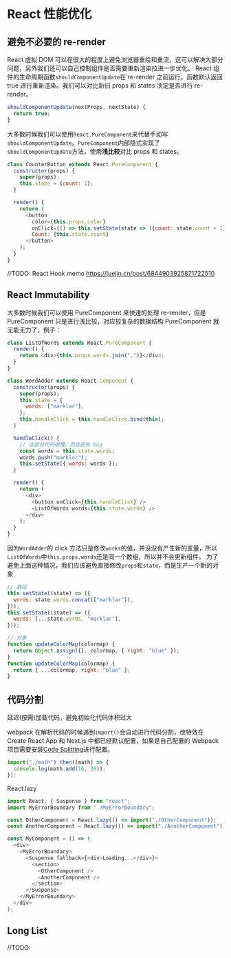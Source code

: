 # React 性能优化

## 避免不必要的 re-render

React 虚拟 DOM 可以在很大的程度上避免浏览器重绘和重流，这可以解决大部分问题，另外我们还可以自己控制组件是否需要重新渲染拉进一步优化。
React 组件的生命周期函数`shouldComponentUpdate`在 re-render 之前运行，函数默认返回 true 进行重新渲染。我们可以对比新旧 props 和 states 决定是否进行 re-render。

```JavaScript
shouldComponentUpdate(nextProps, nextState) {
  return true;
}
```

大多数时候我们可以使用`React.PureComponent`来代替手动写`shouldComponentUpdate`。`PureComponent`内部隐式实现了`shouldComponentUpdate`方法，使用**浅比较**对比 props 和 states。

```JavaScript
class CounterButton extends React.PureComponent {
  constructor(props) {
    super(props);
    this.state = {count: 1};
  }

  render() {
    return (
      <button
        color={this.props.color}
        onClick={() => this.setState(state => ({count: state.count + 1}))}>
        Count: {this.state.count}
      </button>
    );
  }
}
```

//TODO: React Hook memo https://juejin.cn/post/6844903925871722510

## React Immutability

大多数时候我们可以使用 PureComponent 来快速的处理 re-render，但是 PureComponent 只是进行浅比较，对应较复杂的数据结构 PureComponent 就无能无力了，例子：

```js
class ListOfWords extends React.PureComponent {
  render() {
    return <div>{this.props.words.join(",")}</div>;
  }
}

class WordAdder extends React.Component {
  constructor(props) {
    super(props);
    this.state = {
      words: ["marklar"],
    };
    this.handleClick = this.handleClick.bind(this);
  }

  handleClick() {
    // 这部分代码很糟，而且还有 bug
    const words = this.state.words;
    words.push("marklar");
    this.setState({ words: words });
  }

  render() {
    return (
      <div>
        <button onClick={this.handleClick} />
        <ListOfWords words={this.state.words} />
      </div>
    );
  }
}
```

因为`WordAdder`的 click 方法只是修改`works`的值，并没没有产生新的变量，所以`ListOfWords`中`this.props.words`还是同一个数组，所以并不会更新组件。
为了避免上面这种情况，我们应该避免直接修改`props`和`state`，而是生产一个新的对象

```js
// 数组
this.setState((state) => ({
  words: state.words.concat(["marklar"]),
}));
this.setState((state) => ({
  words: [...state.words, "marklar"],
}));

// 对象
function updateColorMap(colormap) {
  return Object.assign({}, colormap, { right: "blue" });
}
function updateColorMap(colormap) {
  return { ...colormap, right: "blue" };
}
```

## 代码分割

延迟(按需)加载代码，避免初始化代码体积过大

webpack 在解析代码的时候遇到`import()`会自动进行代码分割，改特效在 Create React App 和 Next.js 中都已经默认配置，如果是自己配置的 Webpack 项目需要安装[Code Splitting](https://webpack.js.org/guides/code-splitting/)进行配置。

```js
import("./math").then((math) => {
  console.log(math.add(16, 26));
});
```

React.lazy

```js
import React, { Suspense } from "react";
import MyErrorBoundary from "./MyErrorBoundary";

const OtherComponent = React.lazy(() => import("./OtherComponent"));
const AnotherComponent = React.lazy(() => import("./AnotherComponent"));

const MyComponent = () => (
  <div>
    <MyErrorBoundary>
      <Suspense fallback={<div>Loading...</div>}>
        <section>
          <OtherComponent />
          <AnotherComponent />
        </section>
      </Suspense>
    </MyErrorBoundary>
  </div>
);
```

## Long List

//TODO:
